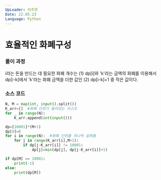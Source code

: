 ```yaml
---
UpLoader: 이주연
Date: 22.05.23
Language: Python
---
```


# 효율적인 화폐구성

 
  

### 풀이 과정  
i라는 돈을 만드는 데 필요한 화폐 개수는 (1) dp[i]와 'k'라는 금액의 화폐를 이용해서 dp[i-k]에서 'k'라는 화폐 금액을 더한 값인 (2) dp[i-k]+1 중 작은 값이다. 



### 소스 코드

```python
N, M = map(int, input().split())
K_arr=[]  #화폐 단위가 들어있는 리스트
for _ in range(N):
    K_arr.append(int(input()))

dp=[10001]*(M+1)
dp[0]=0
for i in range(N):  #화폐 단위를 하나씩 살펴봄
    for j in range(K_arr[i],M+1):
        if dp[j-K_arr[i]] != 10001:
            dp[j]=min(dp[j], dp[j-K_arr[i]]+1)

if dp[M] == 10001:
    print(-1)
else:
    print(dp[M])
```
